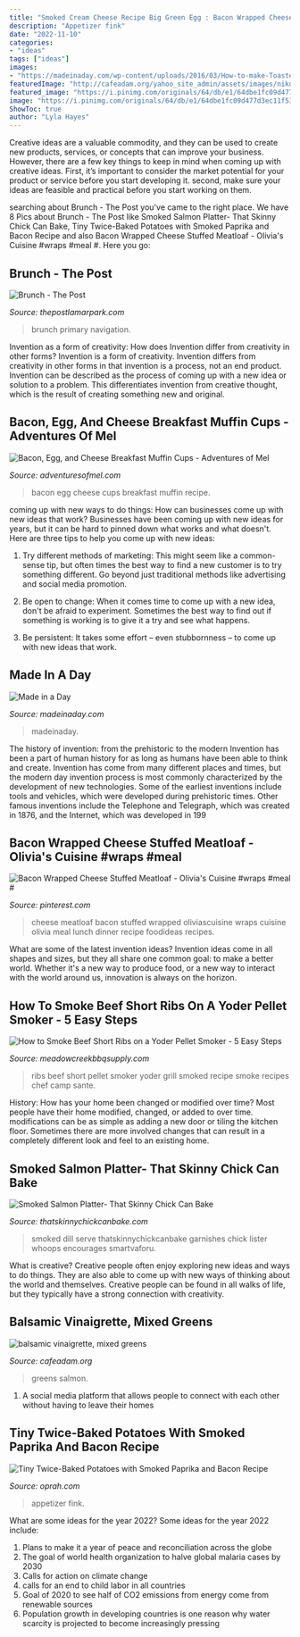 ```yaml
---
title: "Smoked Cream Cheese Recipe Big Green Egg : Bacon Wrapped Cheese Stuffed Meatloaf"
description: "Appetizer fink"
date: "2022-11-10"
categories:
- "ideas"
tags: ["ideas"]
images:
- "https://madeinaday.com/wp-content/uploads/2016/03/How-to-make-Toasted-Coconut-madeinaday.com_.jpg"
featuredImage: "http://cafeadam.org/yahoo_site_admin/assets/images/nikon_828.344171228_std.JPG"
featured_image: "https://i.pinimg.com/originals/64/db/e1/64dbe1fc09d477d3ec11f533307ab28d.jpg"
image: "https://i.pinimg.com/originals/64/db/e1/64dbe1fc09d477d3ec11f533307ab28d.jpg"
ShowToc: true
author: "Lyla Hayes"
---
```



Creative ideas are a valuable commodity, and they can be used to create new products, services, or concepts that can improve your business. However, there are a few key things to keep in mind when coming up with creative ideas. First, it’s important to consider the market potential for your product or service before you start developing it. second, make sure your ideas are feasible and practical before you start working on them.

	

		
searching about Brunch - The Post you've came to the right place. We have 8 Pics about Brunch - The Post like Smoked Salmon Platter- That Skinny Chick Can Bake, Tiny Twice-Baked Potatoes with Smoked Paprika and Bacon Recipe and also Bacon Wrapped Cheese Stuffed Meatloaf - Olivia&#039;s Cuisine #wraps #meal #. Here you go:
		
    
## Brunch - The Post

<img loading=lazy src="https://thepostlamarpark.com/wp-content/uploads/2016/02/header-web.jpg" onerror="this.onerror=null;this.src='https://tse1.mm.bing.net/th?id=OIP.P52Cbp7mWr_ZUmFBQwr5EQHaE8&amp;pid=15.1';" alt="Brunch - The Post">

_Source: thepostlamarpark.com_

>brunch primary navigation. 

	

Invention as a form of creativity: How does Invention differ from creativity in other forms?
Invention is a form of creativity. Invention differs from creativity in other forms in that invention is a process, not an end product. Invention can be described as the process of coming up with a new idea or solution to a problem. This differentiates invention from creative thought, which is the result of creating something new and original.

    
## Bacon, Egg, And Cheese Breakfast Muffin Cups - Adventures Of Mel

<img loading=lazy src="https://adventuresofmel.com/wp-content/uploads/2017/08/Bacon-Egg-and-Cheese-Breakfast-Muffin-Cups-4.jpg" onerror="this.onerror=null;this.src='https://tse2.mm.bing.net/th?id=OIP.tKrnQ1iNCWKdk0L24yfQGwHaLG&amp;pid=15.1';" alt="Bacon, Egg, and Cheese Breakfast Muffin Cups - Adventures of Mel">

_Source: adventuresofmel.com_

>bacon egg cheese cups breakfast muffin recipe. 

	

coming up with new ways to do things: How can businesses come up with new ideas that work?
Businesses have been coming up with new ideas for years, but it can be hard to pinned down what works and what doesn't. Here are three tips to help you come up with new ideas: 
1. Try different methods of marketing: This might seem like a common-sense tip, but often times the best way to find a new customer is to try something different. Go beyond just traditional methods like advertising and social media promotion. 

2. Be open to change: When it comes time to come up with a new idea, don't be afraid to experiment. Sometimes the best way to find out if something is working is to give it a try and see what happens. 

3. Be persistent: It takes some effort – even stubbornness – to come up with new ideas that work.

    
## Made In A Day

<img loading=lazy src="https://madeinaday.com/wp-content/uploads/2016/03/How-to-make-Toasted-Coconut-madeinaday.com_.jpg" onerror="this.onerror=null;this.src='https://tse2.mm.bing.net/th?id=OIP.NYgjjjxH6i_2EFMrwMlnYwHaG6&amp;pid=15.1';" alt="Made in a Day">

_Source: madeinaday.com_

>madeinaday. 

	

The history of invention: from the prehistoric to the modern
Invention has been a part of human history for as long as humans have been able to think and create. Invention has come from many different places and times, but the modern day invention process is most commonly characterized by the development of new technologies. Some of the earliest inventions include tools and vehicles, which were developed during prehistoric times. Other famous inventions include the Telephone and Telegraph, which was created in 1876, and the Internet, which was developed in 199
    
## Bacon Wrapped Cheese Stuffed Meatloaf - Olivia&#039;s Cuisine #wraps #meal #

<img loading=lazy src="https://i.pinimg.com/originals/64/db/e1/64dbe1fc09d477d3ec11f533307ab28d.jpg" onerror="this.onerror=null;this.src='https://tse4.mm.bing.net/th?id=OIP.t0yJ2DMHl-atnqZFqZpHMAAAAA&amp;pid=15.1';" alt="Bacon Wrapped Cheese Stuffed Meatloaf - Olivia&#039;s Cuisine #wraps #meal #">

_Source: pinterest.com_

>cheese meatloaf bacon stuffed wrapped oliviascuisine wraps cuisine olivia meal lunch dinner recipe foodideas recipes. 

	

What are some of the latest invention ideas?
Invention ideas come in all shapes and sizes, but they all share one common goal: to make a better world. Whether it's a new way to produce food, or a new way to interact with the world around us, innovation is always on the horizon.

    
## How To Smoke Beef Short Ribs On A Yoder Pellet Smoker - 5 Easy Steps

<img loading=lazy src="https://www.meadowcreekbbqsupply.com/wp-content/uploads/2019/08/Beef_short_ribs_20_smoker-1-1200x800.jpg" onerror="this.onerror=null;this.src='https://tse4.mm.bing.net/th?id=OIP.gHglPyM6HfrjH5H1799WmwHaE8&amp;pid=15.1';" alt="How to Smoke Beef Short Ribs on a Yoder Pellet Smoker - 5 Easy Steps">

_Source: meadowcreekbbqsupply.com_

>ribs beef short pellet smoker yoder grill smoked recipe smoke recipes chef camp sante. 

	

History: How has your home been changed or modified over time?
Most people have their home modified, changed, or added to over time. modifications can be as simple as adding a new door or tiling the kitchen floor. Sometimes there are more involved changes that can result in a completely different look and feel to an existing home.

    
## Smoked Salmon Platter- That Skinny Chick Can Bake

<img loading=lazy src="https://www.thatskinnychickcanbake.com/wp-content/uploads/2015/10/Smoked-Salmon-Platter-3.jpg" onerror="this.onerror=null;this.src='https://tse3.mm.bing.net/th?id=OIP.8GanY-BhBXdt7P3Ez8PaagHaKX&amp;pid=15.1';" alt="Smoked Salmon Platter- That Skinny Chick Can Bake">

_Source: thatskinnychickcanbake.com_

>smoked dill serve thatskinnychickcanbake garnishes chick lister whoops encourages smartvaforu. 

	

What is creative?
Creative people often enjoy exploring new ideas and ways to do things. They are also able to come up with new ways of thinking about the world and themselves. Creative people can be found in all walks of life, but they typically have a strong connection with creativity.

    
## Balsamic Vinaigrette, Mixed Greens

<img loading=lazy src="http://cafeadam.org/yahoo_site_admin/assets/images/nikon_828.344171228_std.JPG" onerror="this.onerror=null;this.src='https://tse4.mm.bing.net/th?id=OIP.HCNEs3UG2mhJSzquQ4-LPAHaE6&amp;pid=15.1';" alt="balsamic vinaigrette, mixed greens">

_Source: cafeadam.org_

>greens salmon. 

	

1. A social media platform that allows people to connect with each other without having to leave their homes 

    
## Tiny Twice-Baked Potatoes With Smoked Paprika And Bacon Recipe

<img loading=lazy src="https://static.oprah.com/images/o2/201204-orig-appetizers-potatoes-949x534.jpg" onerror="this.onerror=null;this.src='https://tse3.mm.bing.net/th?id=OIP.AF-B_MRgNHCeVJU-DdVecQHaEK&amp;pid=15.1';" alt="Tiny Twice-Baked Potatoes with Smoked Paprika and Bacon Recipe">

_Source: oprah.com_

>appetizer fink. 

	

What are some ideas for the year 2022?
Some ideas for the year 2022 include:
1. Plans to make it a year of peace and reconciliation across the globe 
2. The goal of world health organization to halve global malaria cases by 2030 
3. Calls for action on climate change 
4. calls for an end to child labor in all countries 
5. Goal of 2020 to see half of CO2 emissions from energy come from renewable sources 
6. Population growth in developing countries is one reason why water scarcity is projected to become increasingly pressing 

